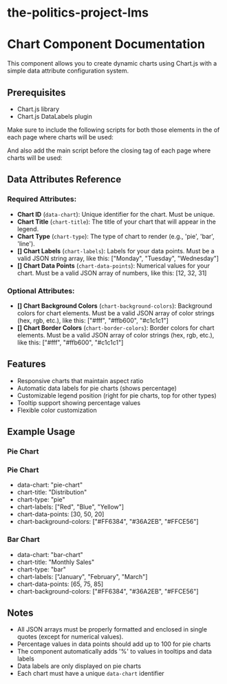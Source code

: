 # the-politics-project-lms

# Chart Component Documentation

This component allows you to create dynamic charts using Chart.js with a simple data attribute configuration system.

## Prerequisites

- Chart.js library
- Chart.js DataLabels plugin

Make sure to include the following scripts for both those elements in the <head> of each page where charts will be used:

<script src="https://cdn.jsdelivr.net/npm/chart.js"></script>
<script src="https://cdn.jsdelivr.net/npm/chartjs-plugin-datalabels@2"></script>

And also add the main script before the closing </body> tag of each page where charts will be used:

<script src="https://cdn.jsdelivr.net/gh/pidemo/the-politics-project-lms@a293407/index.min.js" type="text/javascript"></script>

## Data Attributes Reference

### Required Attributes:

- **Chart ID** (`data-chart`): Unique identifier for the chart. Must be unique.
- **Chart Title** (`chart-title`): The title of your chart that will appear in the legend.
- **Chart Type** (`chart-type`): The type of chart to render (e.g., 'pie', 'bar', 'line').
- **[] Chart Labels** (`chart-labels`): Labels for your data points. Must be a valid JSON string array, like this: ["Monday", "Tuesday", "Wednesday"]
- **[] Chart Data Points** (`chart-data-points`): Numerical values for your chart. Must be a valid JSON array of numbers, like this: [12, 32, 31]

### Optional Attributes:

- **[] Chart Background Colors** (`chart-background-colors`): Background colors for chart elements. Must be a valid JSON array of color strings (hex, rgb, etc.), like this: ["#fff", "#ffb600", "#c1c1c1"]
- **[] Chart Border Colors** (`chart-border-colors`): Border colors for chart elements. Must be a valid JSON array of color strings (hex, rgb, etc.), like this: ["#fff", "#ffb600", "#c1c1c1"]

## Features

- Responsive charts that maintain aspect ratio
- Automatic data labels for pie charts (shows percentage)
- Customizable legend position (right for pie charts, top for other types)
- Tooltip support showing percentage values
- Flexible color customization

## Example Usage

### Pie Chart

### Pie Chart

- data-chart: "pie-chart"
- chart-title: "Distribution"
- chart-type: "pie"
- chart-labels: ["Red", "Blue", "Yellow"]
- chart-data-points: [30, 50, 20]
- chart-background-colors: ["#FF6384", "#36A2EB", "#FFCE56"]

### Bar Chart

- data-chart: "bar-chart"
- chart-title: "Monthly Sales"
- chart-type: "bar"
- chart-labels: ["January", "February", "March"]
- chart-data-points: [65, 75, 85]
- chart-background-colors: ["#FF6384", "#36A2EB", "#FFCE56"]

## Notes

- All JSON arrays must be properly formatted and enclosed in single quotes (except for numerical values).
- Percentage values in data points should add up to 100 for pie charts
- The component automatically adds '%' to values in tooltips and data labels
- Data labels are only displayed on pie charts
- Each chart must have a unique `data-chart` identifier
